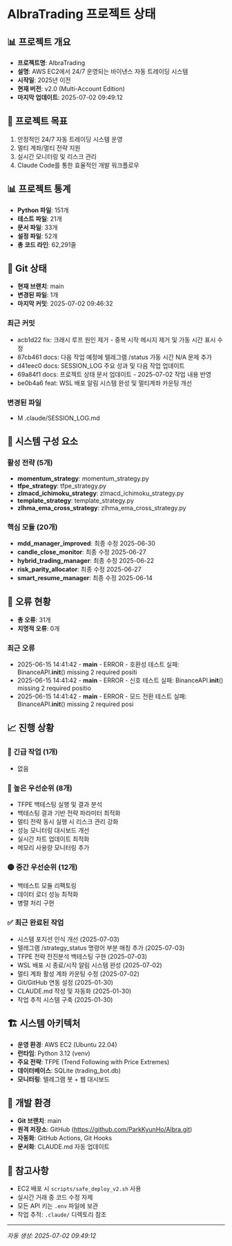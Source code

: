 # AlbraTrading 프로젝트 상태

## 📊 프로젝트 개요
- **프로젝트명**: AlbraTrading
- **설명**: AWS EC2에서 24/7 운영되는 바이낸스 자동 트레이딩 시스템
- **시작일**: 2025년 이전
- **현재 버전**: v2.0 (Multi-Account Edition)
- **마지막 업데이트**: 2025-07-02 09:49:12

## 🎯 프로젝트 목표
1. 안정적인 24/7 자동 트레이딩 시스템 운영
2. 멀티 계좌/멀티 전략 지원
3. 실시간 모니터링 및 리스크 관리
4. Claude Code를 통한 효율적인 개발 워크플로우

## 📊 프로젝트 통계
- **Python 파일**: 151개
- **테스트 파일**: 21개
- **문서 파일**: 33개
- **설정 파일**: 52개
- **총 코드 라인**: 62,291줄

## 🔀 Git 상태
- **현재 브랜치**: main
- **변경된 파일**: 1개
- **마지막 커밋**: 2025-07-02 09:46:32

### 최근 커밋
- acb1d22 fix: 크래시 루프 원인 제거 - 중복 시작 메시지 제거 및 가동 시간 표시 수정
- 87cb461 docs: 다음 작업 예정에 텔레그램 /status 가동 시간 N/A 문제 추가
- d41eec0 docs: SESSION_LOG 주요 성과 및 다음 작업 업데이트
- 69a84f1 docs: 프로젝트 상태 문서 업데이트 - 2025-07-02 작업 내용 반영
- be0b4a6 feat: WSL 배포 알림 시스템 완성 및 멀티계좌 카운팅 개선

### 변경된 파일
- M  .claude/SESSION_LOG.md

## 🔧 시스템 구성 요소

### 활성 전략 (5개)
- **momentum_strategy**: momentum_strategy.py
- **tfpe_strategy**: tfpe_strategy.py
- **zlmacd_ichimoku_strategy**: zlmacd_ichimoku_strategy.py
- **template_strategy**: template_strategy.py
- **zlhma_ema_cross_strategy**: zlhma_ema_cross_strategy.py

### 핵심 모듈 (20개)
- **mdd_manager_improved**: 최종 수정 2025-06-30
- **candle_close_monitor**: 최종 수정 2025-06-27
- **hybrid_trading_manager**: 최종 수정 2025-06-22
- **risk_parity_allocator**: 최종 수정 2025-06-27
- **smart_resume_manager**: 최종 수정 2025-06-14

## 🚨 오류 현황
- **총 오류**: 31개
- **치명적 오류**: 0개
### 최근 오류
- 2025-06-15 14:41:42 - __main__ - ERROR - 호환성 테스트 실패: BinanceAPI.__init__() missing 2 required positi
- 2025-06-15 14:41:42 - __main__ - ERROR - 신호 테스트 실패: BinanceAPI.__init__() missing 2 required positio
- 2025-06-15 14:41:42 - __main__ - ERROR - 모드 전환 테스트 실패: BinanceAPI.__init__() missing 2 required posi

## 📈 진행 상황

### 🚨 긴급 작업 (1개)
- 없음

### 🔴 높은 우선순위 (8개)
- TFPE 백테스팅 실행 및 결과 분석
- 백테스팅 결과 기반 전략 파라미터 최적화
- 멀티 전략 동시 실행 시 리스크 관리 강화
- 성능 모니터링 대시보드 개선
- 실시간 차트 업데이트 최적화
- 메모리 사용량 모니터링 추가

### 🟡 중간 우선순위 (12개)
- 백테스트 모듈 리팩토링
- 데이터 로더 성능 최적화
- 병렬 처리 구현

### ✅ 최근 완료된 작업
- 시스템 포지션 인식 개선 (2025-07-03)
- 텔레그램 /strategy_status 명령어 부분 매칭 추가 (2025-07-03)
- TFPE 전략 전진분석 백테스팅 구현 (2025-07-03)
- WSL 배포 시 종료/시작 알림 시스템 완성 (2025-07-02)
- 멀티 계좌 활성 계좌 카운팅 수정 (2025-07-02)
- Git/GitHub 연동 설정 (2025-01-30)
- CLAUDE.md 작성 및 자동화 (2025-01-30)
- 작업 추적 시스템 구축 (2025-01-30)

## 🏗️ 시스템 아키텍처
- **운영 환경**: AWS EC2 (Ubuntu 22.04)
- **런타임**: Python 3.12 (venv)
- **주요 전략**: TFPE (Trend Following with Price Extremes)
- **데이터베이스**: SQLite (trading_bot.db)
- **모니터링**: 텔레그램 봇 + 웹 대시보드

## 🔧 개발 환경
- **Git 브랜치**: main
- **원격 저장소**: GitHub (https://github.com/ParkKyunHo/Albra.git)
- **자동화**: GitHub Actions, Git Hooks
- **문서화**: CLAUDE.md 자동 업데이트

## 📝 참고사항
- EC2 배포 시 `scripts/safe_deploy_v2.sh` 사용
- 실시간 거래 중 코드 수정 자제
- 모든 API 키는 `.env` 파일에 보관
- 작업 추적: `.claude/` 디렉토리 참조

---
*자동 생성: 2025-07-02 09:49:12*
